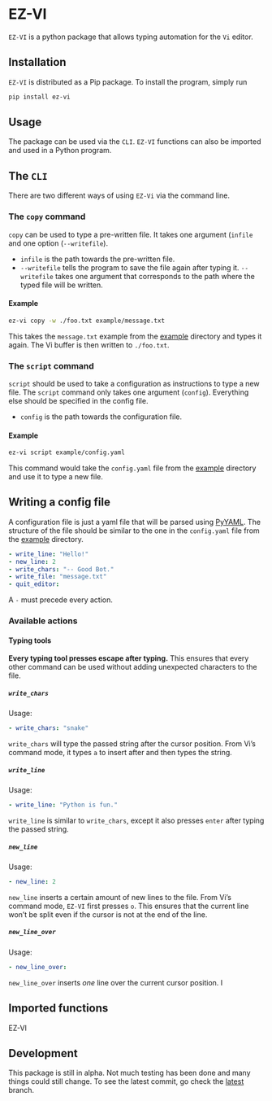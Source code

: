 # EZ-VI

`EZ-VI` is a python package that allows typing automation for the `Vi` editor.

## Installation

`EZ-VI` is distributed as a Pip package. To install the program, simply run

```bash
pip install ez-vi
```

## Usage

The package can be used via the `CLI`. `EZ-VI` functions can also be imported and used in a Python program.

## The `CLI`

There are two different ways of using `EZ-Vi` via the command line. 

### The `copy` command 

`copy` can be used to type a pre-written file. It takes one argument (`infile` and one option (`--writefile`).

* `infile` is the path towards the pre-written file.
* `--writefile` tells the program to save the file again after typing it. `--writefile` takes one argument that corresponds to the path where the typed file will be written.

#### Example

```bash
ez-vi copy -w ./foo.txt example/message.txt
```

This takes the `message.txt` example from the [example](https://github.com/TrickyTroll/EZ-VI/tree/latest/example) directory and types it again. The Vi buffer is then written to `./foo.txt`.

### The `script` command

`script` should be used to take a configuration as instructions to type a new file. The `script` command only takes one argument (`config`). Everything else should be specified in the config file.

* `config` is the path towards the configuration file.

#### Example

```bash
ez-vi script example/config.yaml
```

This command would take the `config.yaml` file from the [example](https://github.com/TrickyTroll/EZ-VI/tree/latest/example) directory and use it to type a new file.

## Writing a config file

A configuration file is just a yaml file that will be parsed using [PyYAML](https://pyyaml.org "PyYAML"). The structure of the file should be similar to the one in the `config.yaml` file from the [example](https://github.com/TrickyTroll/EZ-VI/tree/latest/example) directory.

```yaml
- write_line: "Hello!"
- new_line: 2
- write_chars: "-- Good Bot."
- write_file: "message.txt"
- quit_editor:
```

A `-` must precede every action.

### Available actions

#### Typing tools

**Every typing tool presses escape after typing.** This ensures that every other command can be used without adding unexpected characters to the file.

##### `write_chars` 

Usage:
```yaml
- write_chars: "snake"
```

`write_chars` will type the passed string after the cursor position. From Vi’s command mode, it types `a` to insert after and then types the string.

##### `write_line`

Usage:
```yaml
- write_line: "Python is fun."
```

`write_line` is similar to `write_chars`, except it also presses `enter` after typing the passed string.

##### `new_line`

Usage:
```yaml
- new_line: 2
```

`new_line` inserts a certain amount of new lines to the file. From Vi’s command mode, `EZ-VI` first presses `o`. This ensures that the current line won’t be split even if the cursor is not at the end of the line.

##### `new_line_over`

Usage:
```yaml
- new_line_over:
```

`new_line_over` inserts *one* line over the current cursor position. I
## Imported functions

EZ-VI





## Development

This package is still in alpha. Not much testing has been done and many things could still change.  To see the latest commit, go check the [latest](https://github.com/TrickyTroll/EZ-VI/tree/latest) branch.